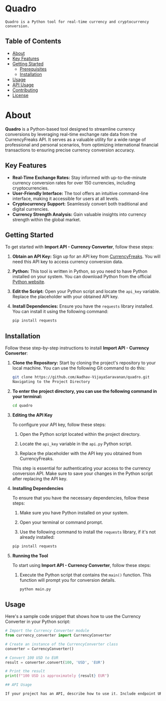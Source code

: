 # Quadro
`Quadro is a Python tool for real-time currency and cryptocurrency conversion.`

## Table of Contents

- [About](#about)
- [Key Features](#key-features)
- [Getting Started](#getting-started)
  - [Prerequisites](#prerequisites)
  - [Installation](#installation)
- [Usage](#usage)
- [API Usage](#api-usage)
- [Contributing](#contributing)
- [License](#license)

# About

**Quadro** is a Python-based tool designed to streamline currency conversions by leveraging real-time exchange rate data from the CurrencyFreaks API. It serves as a valuable utility for a wide range of professional and personal scenarios, from optimizing international financial transactions to ensuring precise currency conversion accuracy.

## Key Features

- **Real-Time Exchange Rates:** Stay informed with up-to-the-minute currency conversion rates for over 150 currencies, including cryptocurrencies.
- **User-Friendly Interface:** The tool offers an intuitive command-line interface, making it accessible for users at all levels.
- **Cryptocurrency Support:** Seamlessly convert both traditional and digital currencies.
- **Currency Strength Analysis:** Gain valuable insights into currency strength within the global market.

## Getting Started

To get started with **Import API - Currency Converter**, follow these steps:

1. **Obtain an API Key:** Sign up for an API key from [CurrencyFreaks](https://currencyfreaks.com/). You will need this API key to access currency conversion data.

2. **Python:** This tool is written in Python, so you need to have Python installed on your system. You can download Python from the official [Python website](https://www.python.org/).

3. **Edit the Script:** Open your Python script and locate the `api_key` variable. Replace the placeholder with your obtained API key.

4. **Install Dependencies:** Ensure you have the `requests` library installed. You can install it using the following command:

   ```bash
   pip install requests

## Installation

Follow these step-by-step instructions to install **Import API - Currency Converter**:

1. **Clone the Repository:** Start by cloning the project's repository to your local machine. You can use the following Git command to do this:

   ```bash
   git clone https://github.com/Aadhav-VijayaSaravanan/quadro.git
   Navigating to the Project Directory

2. **To enter the project directory, you can use the following command in your terminal:**

   ```bash
   cd quadro
3. **Editing the API Key**

   To configure your API key, follow these steps:

   1. Open the Python script located within the project directory.

   2. Locate the `api_key` variable in the `api.py` Python script.

   3. Replace the placeholder with the API key you obtained from CurrencyFreaks.

   This step is essential for authenticating your access to the currency conversion API. Make sure to save your changes in the Python script after replacing the API key.
   
4. **Installing Dependencies**

   To ensure that you have the necessary dependencies, follow these steps:

   1. Make sure you have Python installed on your system.

   2. Open your terminal or command prompt.

   3. Use the following command to install the `requests` library, if it's not already installed:

   ```bash
   pip install requests

5. **Running the Tool**

   To start using **Import API - Currency Converter**, follow these steps:

   1. Execute the Python script that contains the `main()` function. This function will prompt you for conversion details.
      ```bash
      python main.py

## Usage

   Here's a sample code snippet that shows how to use the Currency Converter in your Python script:

   ```python
   # Import the Currency Converter module
   from currency_converter import CurrencyConverter

   # Create an instance of the CurrencyConverter class
   converter = CurrencyConverter()

   # Convert 100 USD to EUR
   result = converter.convert(100, 'USD', 'EUR')

   # Print the result
   print(f"100 USD is approximately {result} EUR")

## API Usage

If your project has an API, describe how to use it. Include endpoint URLs, request examples, and expected responses.
